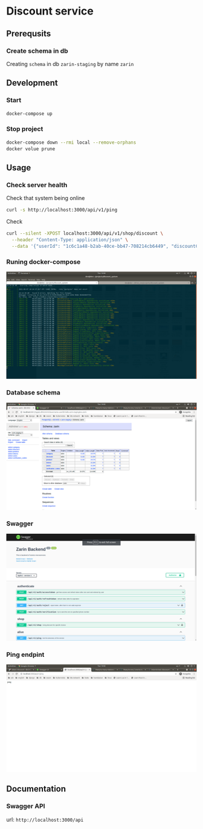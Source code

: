 # Discount service

## Prerequsits

### Create schema in db

Creating `schema` in db `zarin-staging` by name `zarin`


## Development

### Start

```bash
docker-compose up
```

### Stop project

```bash
docker-compose down --rmi local --remove-orphans
docker volue prune
```


## Usage

### Check server health

Check that system being online
```bash
curl -s http://localhost:3000/api/v1/ping
```
Check 
```bash
curl --silent -XPOST localhost:3000/api/v1/shop/discount \
  --header "Content-Type: application/json" \
  --data '{"userId": "1c6c1a48-b2ab-40ce-bb47-708214cb6449", "discountCode":"h983y4hv", "productId": "c1fe23f7-a3b7-4e71-b757-242aa09630a5"}' | jq
```


### Runing docker-compose
![](./docs/docker-compose.png)

### Database schema
![](./docs/database.png)

### Swagger
![](./docs/swagger.png)

### Ping endpint
![](./docs/ping.png)



## Documentation

### Swagger API

url: `http://localhost:3000/api`
